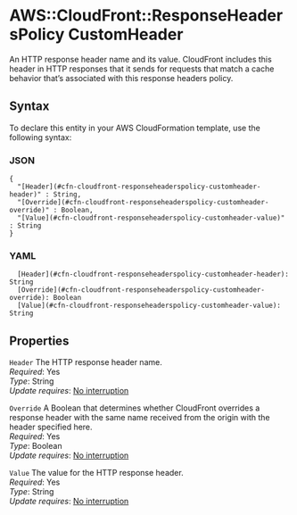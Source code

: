 # AWS::CloudFront::ResponseHeadersPolicy CustomHeader<a name="aws-properties-cloudfront-responseheaderspolicy-customheader"></a>

An HTTP response header name and its value\. CloudFront includes this header in HTTP responses that it sends for requests that match a cache behavior that’s associated with this response headers policy\.

## Syntax<a name="aws-properties-cloudfront-responseheaderspolicy-customheader-syntax"></a>

To declare this entity in your AWS CloudFormation template, use the following syntax:

### JSON<a name="aws-properties-cloudfront-responseheaderspolicy-customheader-syntax.json"></a>

```
{
  "[Header](#cfn-cloudfront-responseheaderspolicy-customheader-header)" : String,
  "[Override](#cfn-cloudfront-responseheaderspolicy-customheader-override)" : Boolean,
  "[Value](#cfn-cloudfront-responseheaderspolicy-customheader-value)" : String
}
```

### YAML<a name="aws-properties-cloudfront-responseheaderspolicy-customheader-syntax.yaml"></a>

```
  [Header](#cfn-cloudfront-responseheaderspolicy-customheader-header): String
  [Override](#cfn-cloudfront-responseheaderspolicy-customheader-override): Boolean
  [Value](#cfn-cloudfront-responseheaderspolicy-customheader-value): String
```

## Properties<a name="aws-properties-cloudfront-responseheaderspolicy-customheader-properties"></a>

`Header`  <a name="cfn-cloudfront-responseheaderspolicy-customheader-header"></a>
The HTTP response header name\.  
*Required*: Yes  
*Type*: String  
*Update requires*: [No interruption](https://docs.aws.amazon.com/AWSCloudFormation/latest/UserGuide/using-cfn-updating-stacks-update-behaviors.html#update-no-interrupt)

`Override`  <a name="cfn-cloudfront-responseheaderspolicy-customheader-override"></a>
A Boolean that determines whether CloudFront overrides a response header with the same name received from the origin with the header specified here\.  
*Required*: Yes  
*Type*: Boolean  
*Update requires*: [No interruption](https://docs.aws.amazon.com/AWSCloudFormation/latest/UserGuide/using-cfn-updating-stacks-update-behaviors.html#update-no-interrupt)

`Value`  <a name="cfn-cloudfront-responseheaderspolicy-customheader-value"></a>
The value for the HTTP response header\.  
*Required*: Yes  
*Type*: String  
*Update requires*: [No interruption](https://docs.aws.amazon.com/AWSCloudFormation/latest/UserGuide/using-cfn-updating-stacks-update-behaviors.html#update-no-interrupt)